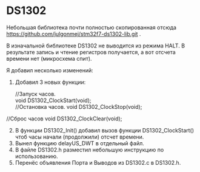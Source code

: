 # DS1302
Небольшая библиотека почти полностью скопированная отсюда https://github.com/julgonmej/stm32f7-ds1302-lib.git .

В изначальной библиотеке DS1302 не выводится из режима HALT. В результате запись и чтение регистров получается, а вот отсчета времени нет (микросхема спит).

Я добавил несколько изменений:
1. Добавил 3 новых функции:

   //Запуск часов.  
   void DS1302_ClockStart(void);  
   //Остановка часов.
   void DS1302_ClockStop(void);

//Сброс часов
void DS1302_ClockClear(void);

2. В функции DS1302_Init() добавил вызов функции DS1302_ClockStart() чтоб часы начали (продолжили) отсчет времени.
3. Вынел функцию delayUS_DWT в отдельный файл.
4. В файле DS1302.h разместил небольшую инструкцию по использованию.
5. Перенёс объявления Порта и Выводов из DS1302.c в DS1302.h.
